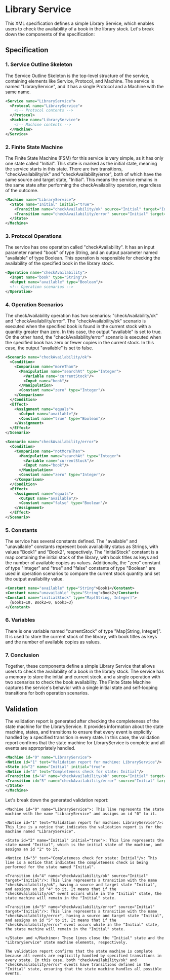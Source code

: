 # Library Service

This XML specification defines a simple Library Service, which enables users to check the availability of a book in the library stock. Let's break down the components of the specification:

## Specification

### 1. Service Outline Skeleton

The Service Outline Skeleton is the top-level structure of the service, containing elements like Service, Protocol, and Machine. The service is named "LibraryService", and it has a single Protocol and a Machine with the same name.

```xml
<Service name="LibraryService">
  <Protocol name="LibraryService">
    <!-- Protocol contents -->
  </Protocol>
  <Machine name="LibraryService">
    <!-- Machine contents -->
  </Machine>
</Service>
```

### 2. Finite State Machine

The Finite State Machine (FSM) for this service is very simple, as it has only one state called "Initial". This state is marked as the initial state, meaning the service starts in this state. There are two transitions, "checkAvailability/ok" and "checkAvailability/error", both of which have the same source and target state, "Initial". This means the service remains in the same state after performing the checkAvailability operation, regardless of the outcome.

```xml
<Machine name="LibraryService">
  <State name="Initial" initial="true">
    <Transition name="checkAvailability/ok" source="Initial" target="Initial"/>
    <Transition name="checkAvailability/error" source="Initial" target="Initial"/>
  </State>
</Machine>
```

### 3. Protocol Operations

The service has one operation called "checkAvailability". It has an input parameter named "book" of type String, and an output parameter named "available" of type Boolean. This operation is responsible for checking the availability of the specified book in the library stock.

```xml
<Operation name="checkAvailability">
  <Input name="book" type="String"/>
  <Output name="available" type="Boolean"/>
  <!-- Operation scenarios -->
</Operation>
```

### 4. Operation Scenarios

 The checkAvailability operation has two scenarios: "checkAvailability/ok" and "checkAvailability/error". The "checkAvailability/ok" scenario is executed when the specified book is found in the current stock with a quantity greater than zero. In this case, the output "available" is set to true. On the other hand, the "checkAvailability/error" scenario is executed when the specified book has zero or fewer copies in the current stock. In this case, the output "available" is set to false.

```xml
<Scenario name="checkAvailability/ok">
  <Condition>
    <Comparison name="moreThan">
      <Manipulation name="searchAt" type="Integer">
        <Variable name="currentStock"/>
        <Input name="book"/>
      </Manipulation>
      <Constant name="zero" type="Integer"/>
    </Comparison>
  </Condition>
  <Effect>
    <Assignment name="equals">
      <Output name="available"/>
      <Constant name="true" type="Boolean"/>
    </Assignment>
  </Effect>
</Scenario>

<Scenario name="checkAvailability/error">
  <Condition>
    <Comparison name="notMoreThan">
      <Manipulation name="searchAt" type="Integer">
        <Variable name="currentStock"/>
        <Input name="book"/>
      </Manipulation>
      <Constant name="zero" type="Integer"/>
    </Comparison>
  </Condition>
  <Effect>
    <Assignment name="equals">
      <Output name="available"/>
      <Constant name="false" type="Boolean"/>
    </Assignment>
  </Effect>
</Scenario>
```

### 5. Constants

The service has several constants defined. The "available" and "unavailable" constants represent book availability status as Strings, with values "Book1" and "Book2", respectively. The "initialStock" constant is a map containing the initial stock of the library, with book titles as keys and the number of available copies as values. Additionally, the "zero" constant of type "Integer" and "true" and "false" constants of type "Boolean" are used in operation scenarios to compare the current stock quantity and set the output availability value.

```xml
<Constant name="available" type="String">Book1</Constant>
<Constant name="unavailable" type="String">Book2</Constant>
<Constant name="initialStock" type="Map[String, Integer]">
  {Book1=10, Book2=0, Book3=3}
</Constant>

```

### 6. Variables

There is one variable named "currentStock" of type "Map[String, Integer]". It is used to store the current stock of the library, with book titles as keys and the number of available copies as values.

### 7. Conclusion

Together, these components define a simple Library Service that allows users to check the availability of a book in the library stock. The service has a memory to store the initial and current stock, and a single operation with two scenarios to check the book availability. The Finite State Machine captures the service's behavior with a single initial state and self-looping transitions for both operation scenarios.

## Validation

The validation report is generated after checking the completeness of the state machine for the LibraryService. It provides information about the state machine, states, and transitions to ensure that every event is explicitly handled by a specified transition in every state. In this case, the validation report confirms that the state machine for LibraryService is complete and all events are appropriately handled.

```xml
<Machine id="0" name="LibraryService">
<Notice id="1" text="Validation report for machine: LibraryService"/>
<State id="2" name="Initial" initial="true">
<Notice id="3" text="Completeness check for state: Initial"/>
<Transition id="4" name="checkAvailability/ok" source="Initial" target="Initial"/>
<Transition id="5" name="checkAvailability/error" source="Initial" target="Initial"/>
</State>
</Machine>
```

Let's break down the generated validation report:

```
<Machine id="0" name="LibraryService">: This line represents the state machine with the name "LibraryService" and assigns an id "0" to it.

<Notice id="1" text="Validation report for machine: LibraryService"/>: This line is a notice that indicates the validation report is for the machine named "LibraryService".

<State id="2" name="Initial" initial="true">: This line represents the state named "Initial", which is the initial state of the machine, and assigns an id "2" to it.

<Notice id="3" text="Completeness check for state: Initial"/>: This line is a notice that indicates the completeness check is being performed for the state named "Initial".

<Transition id="4" name="checkAvailability/ok" source="Initial" target="Initial"/>: This line represents a transition with the name "checkAvailability/ok", having a source and target state "Initial", and assigns an id "4" to it. It means that if the "checkAvailability/ok" event occurs while in the "Initial" state, the state machine will remain in the "Initial" state.

<Transition id="5" name="checkAvailability/error" source="Initial" target="Initial"/>: This line represents a transition with the name "checkAvailability/error", having a source and target state "Initial", and assigns an id "5" to it. It means that if the "checkAvailability/error" event occurs while in the "Initial" state, the state machine will remain in the "Initial" state.

</State> and </Machine>: These lines close the "Initial" state and the "LibraryService" state machine elements, respectively.

The validation report confirms that the state machine is complete because all events are explicitly handled by specified transitions in every state. In this case, both "checkAvailability/ok" and "checkAvailability/error" events have transitions defined in the "Initial" state, ensuring that the state machine handles all possible events.
```